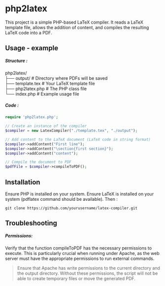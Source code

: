 # php2latex

This project is a simple PHP-based LaTeX compiler. It reads a LaTeX template file, allows the addition of content, and compiles the resulting LaTeX code into a PDF.

## Usage - example

##### Structure :

php2latex/  
├── output/             # Directory where PDFs will be saved  
├── template.tex        # Your LaTeX template file  
├── php2latex.php       # The PHP class file  
└── index.php           # Example usage file  

##### Code :

```php
require 'php2latex.php';

// Create an instance of the compiler
$compiler = new LatexCompiler("./template.tex", "./output");

// Add content to the LaTeX document (LaTeX code in string format)
$compiler->addContent("First line");
$compiler->addContent("\section{first section}");
$compiler->addContent("content");

// Compile the document to PDF
$pdfFile = $compiler->compileToPDF();
```

## Installation
Ensure PHP is installed on your system.
Ensure LaTeX is installed on your system (pdflatex command should be available).
Then :
```git
git clone https://github.com/yourusername/latex-compiler.git
```

## Troubleshooting

##### Permissions:

Verify that the function compileToPDF has the necessary permissions to execute. This is particularly crucial when running under Apache, as the web server must have the appropriate permissions to run external commands.

> Ensure that Apache has write permissions to the current directory and the output directory. Without these permissions, the script will not be able to create temporary files or move the generated PDF.